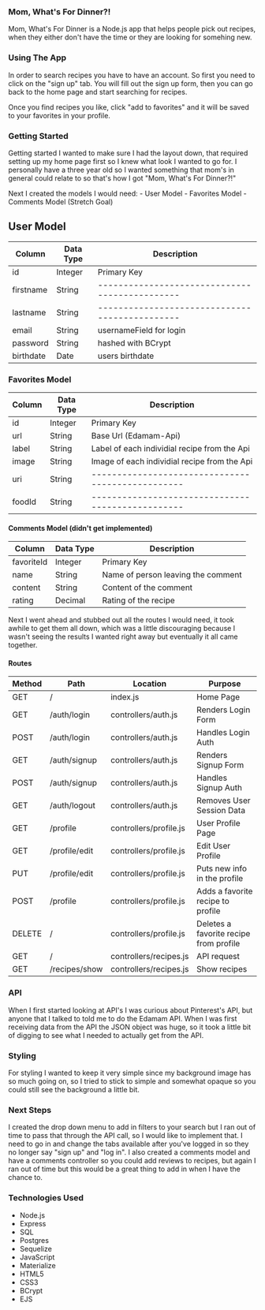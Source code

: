 ### Mom, What's For Dinner?!

Mom, What's For Dinner is a Node.js app that helps people pick out recipes, when they either don't have the time or they are looking for somehing new.

### Using The App
In order to search recipes you have to have an account. So first you need to click on the "sign up" tab. You will fill out the sign up form, then you can go back to the home page and start searching for recipes.

Once you find recipes you like, click "add to favorites" and it will be saved to your favorites in your profile.

### Getting Started 
Getting started I wanted to make sure I had the layout down, that required setting up my home page first so I knew what look I wanted to go for. I personally have a three year old so I wanted something that mom's in general could relate to so that's how I got "Mom, What's For Dinner?!"

Next I created the models I would need: 
    - User Model
    - Favorites Model
    - Comments Model (Stretch Goal)

## User Model
| Column    | Data Type | Description                                    |
| --------- | --------- | ---------------------------------------------- |
| id        | Integer   | Primary Key                                    |
| firstname | String    | ---------------------------------------------- |
| lastname  | String    | ---------------------------------------------- |
| email     | String    | usernameField for login                        |
| password  | String    | hashed with BCrypt                             |
| birthdate | Date      | users birthdate                                |

### Favorites Model
| Column | Data Type | Description                                       |
| ------ | --------- | ------------------------------------------------- |
| id     | Integer   | Primary Key                                       |
| url    | String    | Base Url (Edamam-Api)                             |
| label  | String    | Label of each individial recipe from the Api      |
| image  | String    | Image of each individial recipe from the Api      |
| uri    | String    | ------------------------------------------------- |
| foodId | String    | ------------------------------------------------- |

#### Comments Model (didn't get implemented)
| Column     | Data Type | Description                                       |
| ---------  | --------- | ------------------------------------------------- |
| favoriteId | Integer   | Primary Key                                       |
| name       | String    | Name of person leaving the comment                |
| content    | String    | Content of the comment                            |
| rating     | Decimal   | Rating of the recipe                              |


Next I went ahead and stubbed out all the routes I would need, it took awhile to get them all
down, which was a little discouraging because I wasn't seeing the results I wanted right away but eventually it all came together.

#### Routes

| Method | Path           | Location               | Purpose                                |
| ------ | -------------- | ---------------------- | ---------------------------------      |
| GET    | /              | index.js               | Home Page                              |
| GET    | /auth/login    | controllers/auth.js    | Renders Login Form                     |
| POST   | /auth/login    | controllers/auth.js    | Handles Login Auth                     |
| GET    | /auth/signup   | controllers/auth.js    | Renders Signup Form                    |
| POST   | /auth/signup   | controllers/auth.js    | Handles Signup Auth                    |
| GET    | /auth/logout   | controllers/auth.js    | Removes User Session Data              |
| GET    | /profile       | controllers/profile.js | User Profile Page                      |
| GET    | /profile/edit  | controllers/profile.js | Edit User Profile                      |
| PUT    | /profile/edit  | controllers/profile.js | Puts new info in the profile           |
| POST   | /profile       | controllers/profile.js | Adds a favorite recipe to profile      |
| DELETE | /              | controllers/profile.js | Deletes a favorite recipe from profile |
| GET    | /              | controllers/recipes.js | API request                            |
| GET    | /recipes/show  | controllers/recipes.js | Show recipes                           |
### API 
When I first started looking at API's I was curious about Pinterest's API, but anyone that I talked to told me to do the Edamam API. When I was first receiving data from the API the JSON object was huge, so it took a little bit of digging to see what I needed to actually get from the API.

### Styling
For styling I wanted to keep it very simple since my background image has so much going on, so I tried to stick to simple and somewhat opaque so you could still see the background a little bit.

### Next Steps
I created the drop down menu to add in filters to your search but I ran out of time to pass that through the API call, so I would like to implement that. I need to go in and change the tabs available after you've logged in so they no longer say "sign up" and "log in". I also created a comments model and have a comments controller so you could add reviews to recipes, but again I ran out of time but this would be a great thing to add in when I have the chance to.

### Technologies Used 
- Node.js
- Express
- SQL
- Postgres
- Sequelize
- JavaScript
- Materialize
- HTML5
- CSS3
- BCrypt
- EJS
